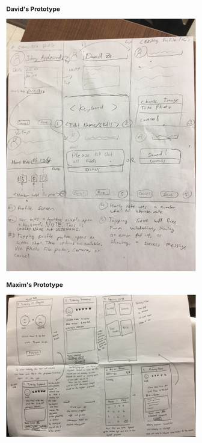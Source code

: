 
### David's Prototype
![david-image](images/paperprot2-david.jpg)

### Maxim's Prototype
![max-image](images/paperprot2-max.jpg)
